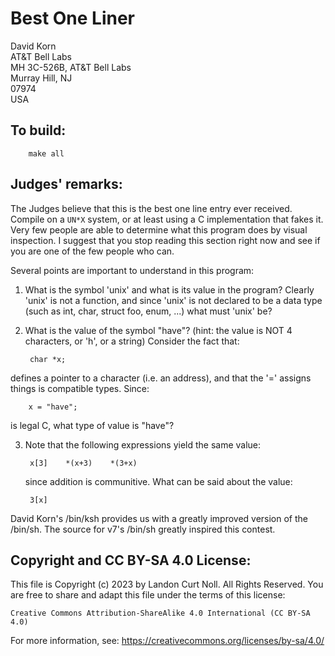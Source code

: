 # Best One Liner

David Korn  
AT&T Bell Labs  
MH 3C-526B, AT&T Bell Labs  
Murray Hill, NJ  
07974  
USA  

## To build:

        make all

## Judges' remarks:

The Judges believe that this is the best one line entry ever received.
Compile on a `UN*X` system, or at least using a C implementation that
fakes it.  Very few people are able to determine what this program
does by visual inspection.  I suggest that you stop reading this
section right now and see if you are one of the few people who can.

Several points are important to understand in this program:

1) What is the symbol 'unix' and what is its value in the program?
   Clearly 'unix' is not a function, and since 'unix' is not declared
   to be a data type (such as int, char, struct foo, enum, ...)
   what must 'unix' be?

2) What is the value of the symbol "have"?  (hint: the value is
   NOT 4 characters, or 'h', or a string)  Consider the fact that:

        char *x;

  defines a pointer to a character (i.e. an address), and that
  the '=' assigns things is compatible types.  Since:

        x = "have";

  is legal C, what type of value is "have"?

3) Note that the following expressions yield the same value:

        x[3]	*(x+3)	  *(3+x)

   since addition is communitive.  What can be said about the value:

        3[x]

David Korn's /bin/ksh provides us with a greatly improved version of
the /bin/sh.  The source for v7's /bin/sh greatly inspired this contest.

## Copyright and CC BY-SA 4.0 License:

This file is Copyright (c) 2023 by Landon Curt Noll.  All Rights Reserved.
You are free to share and adapt this file under the terms of this license:

    Creative Commons Attribution-ShareAlike 4.0 International (CC BY-SA 4.0)

For more information, see: https://creativecommons.org/licenses/by-sa/4.0/
